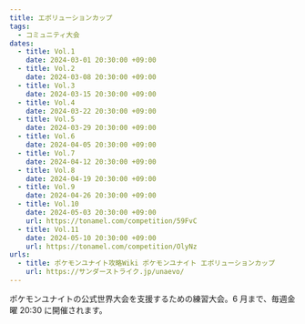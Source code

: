 ```yaml
---
title: エボリューションカップ
tags:
  - コミュニティ大会
dates:
  - title: Vol.1
    date: 2024-03-01 20:30:00 +09:00
  - title: Vol.2
    date: 2024-03-08 20:30:00 +09:00
  - title: Vol.3
    date: 2024-03-15 20:30:00 +09:00
  - title: Vol.4
    date: 2024-03-22 20:30:00 +09:00
  - title: Vol.5
    date: 2024-03-29 20:30:00 +09:00
  - title: Vol.6
    date: 2024-04-05 20:30:00 +09:00
  - title: Vol.7
    date: 2024-04-12 20:30:00 +09:00
  - title: Vol.8
    date: 2024-04-19 20:30:00 +09:00
  - title: Vol.9
    date: 2024-04-26 20:30:00 +09:00
  - title: Vol.10
    date: 2024-05-03 20:30:00 +09:00
    url: https://tonamel.com/competition/59FvC
  - title: Vol.11
    date: 2024-05-10 20:30:00 +09:00
    url: https://tonamel.com/competition/OlyNz
urls:
  - title: ポケモンユナイト攻略Wiki ポケモンユナイト エボリューションカップ
    url: https://サンダーストライク.jp/unaevo/
---
```


ポケモンユナイトの公式世界大会を支援するための練習大会。6 月まで、毎週金曜 20:30 に開催されます。

